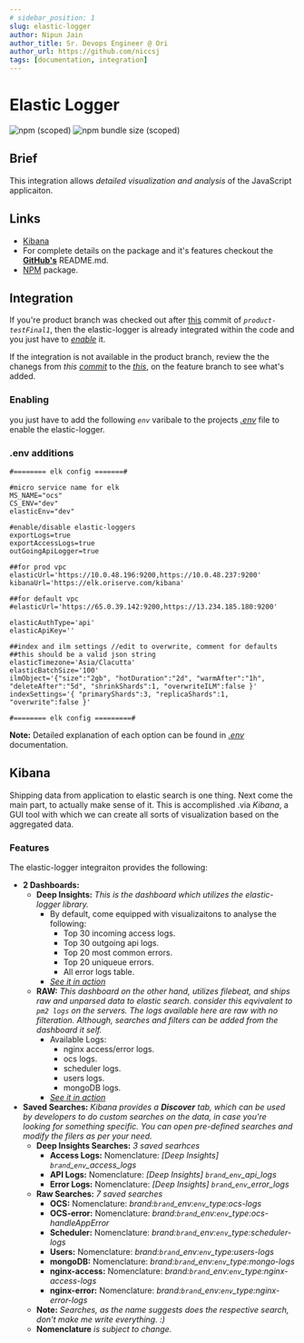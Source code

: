 ```yaml
---
# sidebar_position: 1
slug: elastic-logger
author: Nipun Jain
author_title: Sr. Devops Engineer @ Ori
author_url: https://github.com/niccsj
tags: [documentation, integration]
---
```


# Elastic Logger

![npm (scoped)](https://img.shields.io/npm/v/@niccsj/elastic-logger)
![npm bundle size (scoped)](https://img.shields.io/bundlephobia/min/@niccsj/elastic-logger)

## Brief

This integration allows *detailed visualization and analysis* of the JavaScript applicaiton.

## Links

- [Kibana](https://elk.oriserve.com/kibana)
- For complete details on the package and it's features checkout the **[GitHub's](https://github.com/NiccsJ/elastic-logger)** README.md.
- [NPM](https://npmjs.com/package/@niccsj/elastic-logger) package.

## Integration

If you're product branch was checked out after [this](https://bitbucket.org/oriserve1/ori-communication-service/commits/45c0a54d1436fd5a617affe7f1d0af826d446493) commit of *`product-testFinal1`*, then the elastic-logger is already integrated within the code and you just have to *[enable](./elastic-logger#enabling)* it.

If the integration is not available in the product branch, review the the chanegs from *this [commit](https://bitbucket.org/oriserve1/ori-communication-service/commits/7859e8b8f8ba2b9fed3d803ffeaa004ec04b5db9?at=elasticLogger_tagv2.0.0)* to the *[this](https://bitbucket.org/oriserve1/ori-communication-service/commits/7859e8b8f8ba2b9fed3d803ffeaa004ec04b5db9?at=elasticLogger_tagv2.0.0)*, on the feature branch to see what's added.

### Enabling

you just have to add the following *`env`* varibale to the projects *[.env](./../../ocs/env)* file to enable the elastic-logger.

### .env additions

```shell
#======== elk config =======#

#micro service name for elk
MS_NAME="ocs"
CS_ENV="dev"
elasticEnv="dev"

#enable/disable elastic-loggers
exportLogs=true
exportAccessLogs=true
outGoingApiLogger=true

##for prod vpc
elasticUrl='https://10.0.48.196:9200,https://10.0.48.237:9200'
kibanaUrl='https://elk.oriserve.com/kibana'

##for default vpc
#elasticUrl='https://65.0.39.142:9200,https://13.234.185.180:9200'

elasticAuthType='api'
elasticApiKey=''

##index and ilm settings //edit to overwrite, comment for defaults
##this should be a valid json string
elasticTimezone='Asia/Clacutta'
elasticBatchSize='100'
ilmObject='{"size":"2gb", "hotDuration":"2d", "warmAfter":"1h", "deleteAfter":"5d", "shrinkShards":1, "overwriteILM":false }'
indexSettings='{ "primaryShards":3, "replicaShards":1, "overwrite":false }'

#======== elk config =========#
```

**Note:** Detailed explanation of each option can be found in *[.env](./../../ocs/env)* documentation.

## Kibana

Shipping data from application to elastic search is one thing. Next come the main part, to actually make sense of it. This is accomplished .via *Kibana*, a GUI tool with which we can create all sorts of visualization based on the aggregated data.

### Features

The elastic-logger integraiton provides the following:

- **2 Dashboards:**
  - **Deep Insights:** *This is the dashboard which utilizes the elastic-logger library.*
    - By default, come equipped with visualizaitons to analyse the following:
      - Top 30 incoming access logs.
      - Top 30 outgoing api logs.
      - Top 20 most common errors.
      - Top 20 uniqueue errors.
      - All error logs table.
    - *[See it in action](https://elk.oriserve.com/kibana/app/dashboards#/view/006e66c0-85a7-11eb-bfa2-cf7b1239f0ec?_g=(filters:!(),refreshInterval:(pause:!t,value:0),time:(from:now-30m,to:now))&_a=(description:'Dashboard%20for%20deep%20insights%20on%20TataSky%20Production.',filters:!(),fullScreenMode:!f,options:(hidePanelTitles:!f,useMargins:!f),query:(language:kuery,query:''),timeRestore:!t,title:'%5BDeep%20Insights%5D%20%5BPROD%5D%20TataSky',viewMode:view))*
  - **RAW:** *This dashboard on the other hand, utilizes filebeat, and ships raw and unparsed data to elastic search. consider this eqvivalent to `pm2 logs` on the servers. The logs available here are raw with no filteration. Although, searches and filters can be added from the dashboard it self.*
    - Available Logs:
      - nginx access/error logs.
      - ocs logs.
      - scheduler logs.
      - users logs.
      - mongoDB logs.
    - *[See it in action](https://elk.oriserve.com/kibana/app/dashboards#/view/e17bbc40-595f-11eb-8007-039ea68f5d39?_g=(filters:!(),refreshInterval:(pause:!t,value:0),time:(from:now-15m,to:now))&_a=(description:'Dashboard%20for%20raw%20logs%20of%20Tatasky%20Production.',filters:!(),fullScreenMode:!f,options:(hidePanelTitles:!f,useMargins:!t),query:(language:kuery,query:''),timeRestore:!t,title:'%5BRAW%5D%20%5BPROD%5D%20TataSky%20Logs',viewMode:view))*
- **Saved Searches:** *Kibana provides a **Discover** tab, which can be used by developers to do custom searches on the data, in case you're looking for something specific. You can open pre-defined searches and modify the filers as per your need.*
  - **Deep Insights Searches:** *3 saved searhces*
    - **Access Logs:** Nomenclature: *[Deep Insights] `brand`_`env`_access_logs*
    - **API Logs:** Nomenclature: *[Deep Insights] `brand`_`env`_api_logs*
    - **Error Logs:** Nomenclature: *[Deep Insights] `brand`_`env`_error_logs*
  - **Raw Searches:** *7 saved searches*
    - **OCS:** Nomenclature: *brand:`brand`_env:`env`_type:ocs-logs*
    - **OCS-error:** Nomenclature: *brand:`brand`_env:`env`_type:ocs-handleAppError*
    - **Scheduler:** Nomenclature: *brand:`brand`_env:`env`_type:scheduler-logs*
    - **Users:** Nomenclature: *brand:`brand`_env:`env`_type:users-logs*
    - **mongoDB:** Nomenclature: *brand:`brand`_env:`env`_type:mongo-logs*
    - **nginx-access:** Nomenclature: *brand:`brand`_env:`env`_type:nginx-access-logs*
    - **nginx-error:** Nomenclature: *brand:`brand`_env:`env`_type:nginx-error-logs*
  - **Note:** *Searches, as the name suggests does the respective search, don't make me write everything. :)*
  - **Nomenclature** *is subject to change.*
